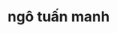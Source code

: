 # ngô tuấn manh


<!DOCTYPE html>
<html lang="en">
<head>
    <meta charset="UTF-8">
    <meta name="viewport" content="width=device-width, initial-scale=1.0">
    <title>bài 1</title>
    <style>
        #center{
            text-align: center;
            font-size: 40px;
            font-weight: bold;
            
            }
            

        #yeucau{
            text-decoration: underline;
            font-weight: bold;
            text-indent: 500px;
            font-size: 20px;
            }
            #cangiua {
                text-align: center;
            }
        #khoangcach {
            text-indent: 500px;
            font-weight: bold;
            font-size: 20px;
        }
        #xinchao {
           text-align: center;

        }
    
    </style>
</head>

<body>
    <div id="center">Bài 01 : Sử dụng các tag cơ bản</div>
    <div id="yeucau">yêu cầu</div> <br>
    <div id="khoangcach">thiết kế trang web có nội dung như sau:</div>
    <div id="cangiua">lập trình web</div>
    <div id="xinchao">chào mừng các bạn đến với ngôn ngữ HTML</div>
   
</body>

</html>
